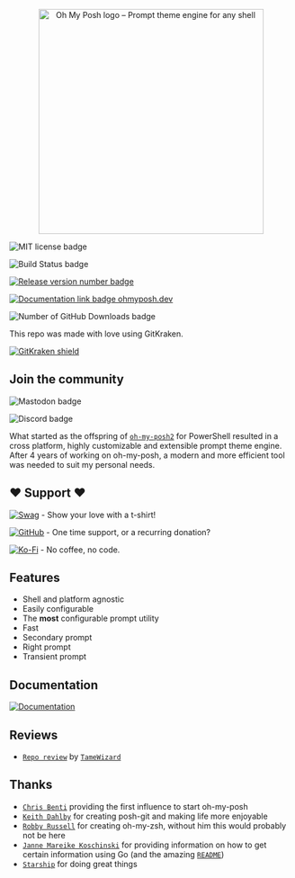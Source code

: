 <!-- markdownlint-disable -->
<p align="center">
  <img
    width="400"
    src="https://raw.githubusercontent.com/jandedobbeleer/oh-my-posh/main/website/static/img/logo.png"
    alt="Oh My Posh logo – Prompt theme engine for any shell"
  />
</p>
<!-- markdownlint-enable -->

![`MIT license badge`](https://img.shields.io/github/license/JanDeDobbeleer/oh-my-posh.svg)

![`Build Status badge`](https://img.shields.io/github/actions/workflow/status/jandedobbeleer/oh-my-posh/release.yml?branch=main)

[![Release version number badge][release-badge]][release]

[![Documentation link badge ohmyposh.dev][docs-badge]][docs]

![`Number of GitHub Downloads badge`](https://img.shields.io/github/downloads/jandedobbeleer/oh-my-posh/total?color=pink&label=GitHub%20Downloads)

This repo was made with love using GitKraken.

[![GitKraken shield][kraken]][kraken-ref]

<!-- markdownlint-disable first-header-h1 -->

## Join the community

![`Mastodon badge`](https://img.shields.io/mastodon/follow/110275292073181892?domain=https%3A%2F%2Fhachyderm.io&label=Mastodon&style=social)

![`Discord badge`](https://img.shields.io/discord/1023597603331526656)

What started as the offspring of
[`oh-my-posh2`](https://github.com/JanDeDobbeleer/oh-my-posh2) for PowerShell
resulted in a cross platform, highly customizable and extensible prompt theme
engine. After 4 years of working on oh-my-posh, a modern and more efficient tool
was needed to suit my personal needs.

## :heart: Support :heart:

[![Swag][swag-badge]][swag] - Show your love with a t-shirt!

[![GitHub][github-badge]][github-sponsors] - One time support, or a recurring
donation?

[![Ko-Fi][kofi-badge]][kofi] - No coffee, no code.

## Features

-   Shell and platform agnostic
-   Easily configurable
-   The **most** configurable prompt utility
-   Fast
-   Secondary prompt
-   Right prompt
-   Transient prompt

## Documentation

[![Documentation][docs-badge]][docs]

## Reviews

-   [`Repo review`](https://repo-reviews.github.io//reviews/2023-06-21_TameWizard_JanDeDobbeleer_oh-my-posh)
    by [`TameWizard`](https://github.com/TameWizard)

## Thanks

-   [`Chris Benti`](https://github.com/chrisbenti/PS-Config) providing the first
    influence to start oh-my-posh
-   [`Keith Dahlby`](https://github.com/dahlbyk/posh-git) for creating posh-git
    and making life more enjoyable
-   [`Robby Russell`](https://github.com/ohmyzsh/ohmyzsh) for creating oh-my-zsh,
    without him this would probably not be here
-   [`Janne Mareike Koschinski`](https://github.com/justjanne) for providing
    information on how to get certain information using Go (and the amazing
    [`README`](https://github.com/justjanne/powerline-go))
-   [`Starship`](https://github.com/starship/starship/blob/master/src/init/mod.rs)
    for doing great things

[kraken]:
	https://img.shields.io/badge/GitKraken-Legendary%20Git%20Tools-teal?style=plastic&logo=gitkraken
[kraken-ref]: https://www.gitkraken.com/invite/nQmDPR9D
[swag-badge]: https://img.shields.io/badge/Swag-Get%20some!-blue
[swag]: https://swag.ohmyposh.dev
[github-badge]:
	https://img.shields.io/badge/-Sponsor-fafbfc?logo=GitHub%20Sponsors
[github-sponsors]: https://github.com/sponsors/JanDeDobbeleer
[kofi-badge]:
	https://img.shields.io/badge/Ko--fi-Buy%20me%20a%20coffee!-%2346b798.svg
[kofi]: https://ko-fi.com/jandedobbeleer
[docs-badge]: https://img.shields.io/badge/Docs-ohmyposh.dev-blue
[docs]: https://ohmyposh.dev
[release-badge]:
	https://img.shields.io/github/v/release/jandedobbeleer/oh-my-posh?label=Release
[release]: https://github.com/JanDeDobbeleer/oh-my-posh/releases/latest
